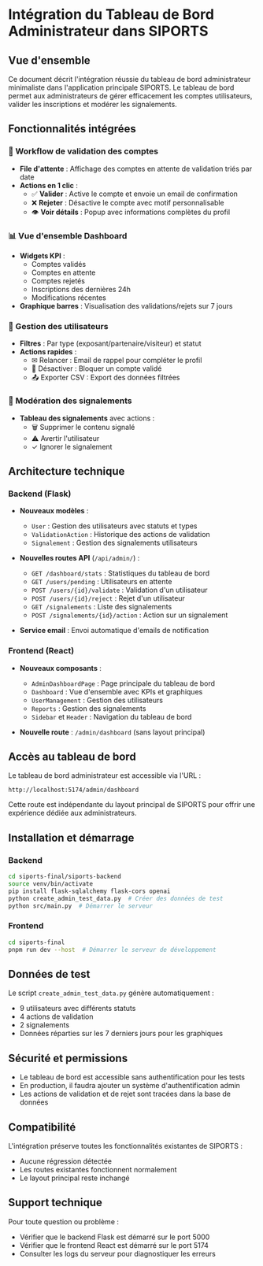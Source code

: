 # Intégration du Tableau de Bord Administrateur dans SIPORTS

## Vue d'ensemble

Ce document décrit l'intégration réussie du tableau de bord administrateur minimaliste dans l'application principale SIPORTS. Le tableau de bord permet aux administrateurs de gérer efficacement les comptes utilisateurs, valider les inscriptions et modérer les signalements.

## Fonctionnalités intégrées

### 🎯 Workflow de validation des comptes
- **File d'attente** : Affichage des comptes en attente de validation triés par date
- **Actions en 1 clic** :
  - ✅ **Valider** : Active le compte et envoie un email de confirmation
  - ❌ **Rejeter** : Désactive le compte avec motif personnalisable
  - 👁 **Voir détails** : Popup avec informations complètes du profil

### 📊 Vue d'ensemble Dashboard
- **Widgets KPI** :
  - Comptes validés
  - Comptes en attente
  - Comptes rejetés
  - Inscriptions des dernières 24h
  - Modifications récentes
- **Graphique barres** : Visualisation des validations/rejets sur 7 jours

### 👥 Gestion des utilisateurs
- **Filtres** : Par type (exposant/partenaire/visiteur) et statut
- **Actions rapides** :
  - ✉ Relancer : Email de rappel pour compléter le profil
  - 🚫 Désactiver : Bloquer un compte validé
  - 📤 Exporter CSV : Export des données filtrées

### 🚨 Modération des signalements
- **Tableau des signalements** avec actions :
  - 🗑 Supprimer le contenu signalé
  - ⚠ Avertir l'utilisateur
  - ✓ Ignorer le signalement

## Architecture technique

### Backend (Flask)
- **Nouveaux modèles** :
  - `User` : Gestion des utilisateurs avec statuts et types
  - `ValidationAction` : Historique des actions de validation
  - `Signalement` : Gestion des signalements utilisateurs

- **Nouvelles routes API** (`/api/admin/`) :
  - `GET /dashboard/stats` : Statistiques du tableau de bord
  - `GET /users/pending` : Utilisateurs en attente
  - `POST /users/{id}/validate` : Validation d'un utilisateur
  - `POST /users/{id}/reject` : Rejet d'un utilisateur
  - `GET /signalements` : Liste des signalements
  - `POST /signalements/{id}/action` : Action sur un signalement

- **Service email** : Envoi automatique d'emails de notification

### Frontend (React)
- **Nouveaux composants** :
  - `AdminDashboardPage` : Page principale du tableau de bord
  - `Dashboard` : Vue d'ensemble avec KPIs et graphiques
  - `UserManagement` : Gestion des utilisateurs
  - `Reports` : Gestion des signalements
  - `Sidebar` et `Header` : Navigation du tableau de bord

- **Nouvelle route** : `/admin/dashboard` (sans layout principal)

## Accès au tableau de bord

Le tableau de bord administrateur est accessible via l'URL :
```
http://localhost:5174/admin/dashboard
```

Cette route est indépendante du layout principal de SIPORTS pour offrir une expérience dédiée aux administrateurs.

## Installation et démarrage

### Backend
```bash
cd siports-final/siports-backend
source venv/bin/activate
pip install flask-sqlalchemy flask-cors openai
python create_admin_test_data.py  # Créer des données de test
python src/main.py  # Démarrer le serveur
```

### Frontend
```bash
cd siports-final
pnpm run dev --host  # Démarrer le serveur de développement
```

## Données de test

Le script `create_admin_test_data.py` génère automatiquement :
- 9 utilisateurs avec différents statuts
- 4 actions de validation
- 2 signalements
- Données réparties sur les 7 derniers jours pour les graphiques

## Sécurité et permissions

- Le tableau de bord est accessible sans authentification pour les tests
- En production, il faudra ajouter un système d'authentification admin
- Les actions de validation et de rejet sont tracées dans la base de données

## Compatibilité

L'intégration préserve toutes les fonctionnalités existantes de SIPORTS :
- Aucune régression détectée
- Les routes existantes fonctionnent normalement
- Le layout principal reste inchangé

## Support technique

Pour toute question ou problème :
- Vérifier que le backend Flask est démarré sur le port 5000
- Vérifier que le frontend React est démarré sur le port 5174
- Consulter les logs du serveur pour diagnostiquer les erreurs

